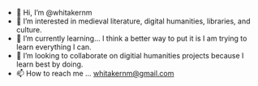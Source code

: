 - 👋 Hi, I’m @whitakernm
- 👀 I’m interested in medieval literature, digital humanities, libraries, and culture. 
- 🌱 I’m currently learning... I think a better way to put it is I am trying to learn everything I can. 
- 💞️ I’m looking to collaborate on digitial humanities projects because I learn best by doing.
- 📫 How to reach me ... whitakernm@gmail.com

<!---
whitakernm/whitakernm is a ✨ special ✨ repository because its `README.md` (this file) appears on your GitHub profile.
You can click the Preview link to take a look at your changes.
--->
